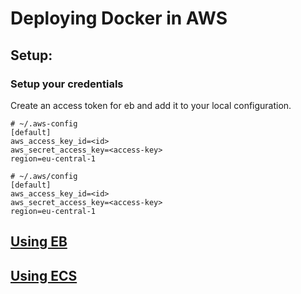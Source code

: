 # Deploying Docker in AWS

## Setup:

### Setup your credentials

Create an access token for eb and add it to your local configuration.

```
# ~/.aws-config
[default]
aws_access_key_id=<id>
aws_secret_access_key=<access-key>
region=eu-central-1
```

```
# ~/.aws/config
[default]
aws_access_key_id=<id>
aws_secret_access_key=<access-key>
region=eu-central-1
```

## <a href="https://github.com/diegoeche/aws_deployments/tree/master/EB">Using EB</a>

## <a href="https://github.com/diegoeche/aws_deployments/tree/master/ECS">Using ECS</a>
